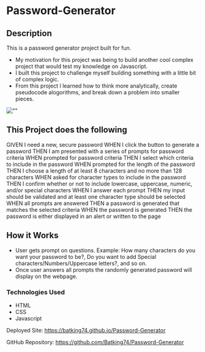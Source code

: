 # Password-Generator

## Description
This is a password generator project built for fun.

- My motivation for this project was being to build another cool complex project that would test my knowledge on Javascript.
- I built this project to challenge myself building something with a little bit of complex logic.
- From this project I learned how to think more analytically, create pseudocode alogorithms, and break down a problem into smaller pieces.

![""](<>)

## This Project does the following
GIVEN I need a new, secure password
WHEN I click the button to generate a password
THEN I am presented with a series of prompts for password criteria
WHEN prompted for password criteria
THEN I select which criteria to include in the password
WHEN prompted for the length of the password
THEN I choose a length of at least 8 characters and no more than 128 characters
WHEN asked for character types to include in the password
THEN I confirm whether or not to include lowercase, uppercase, numeric, and/or special characters
WHEN I answer each prompt
THEN my input should be validated and at least one character type should be selected
WHEN all prompts are answered
THEN a password is generated that matches the selected criteria
WHEN the password is generated
THEN the password is either displayed in an alert or written to the page

## How it Works
- User gets prompt on questions. Example: How many characters do you want your password to be?, Do you want to add Special characters/Numbers/Uppercase letters?, and so on.
- Once user answers all prompts the randomly generated password will display on the webpage.

### Technologies Used
- HTML
- CSS
- Javascript

Deployed Site: https://batking74.github.io/Password-Generator

GitHub Repository: https://github.com/Batking74/Password-Generator
